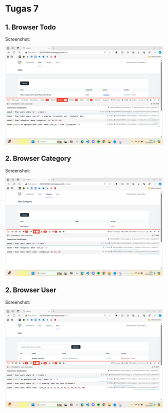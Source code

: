 # Tugas 7

## 1. Browser Todo

Screenshot:

<div align="center">
  <img src="screenshot\tugas9\Screenshot 2024-05-17 110102.png" />
</div>

## 2. Browser Category

Screenshot:

<div align="center">
  <img src="screenshot\tugas9\Screenshot 2024-05-17 110112.png" />
</div>

## 2. Browser User

Screenshot:

<div align="center">
  <img src="screenshot\tugas9\Screenshot 2024-05-17 110420.png" />
</div>
